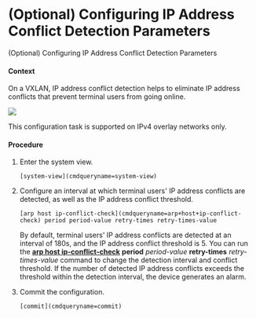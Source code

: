 (Optional) Configuring IP Address Conflict Detection Parameters
===============================================================

(Optional) Configuring IP Address Conflict Detection Parameters

#### Context

On a VXLAN, IP address conflict detection helps to eliminate IP address conflicts that prevent terminal users from going online.

![](../public_sys-resources/note_3.0-en-us.png) 

This configuration task is supported on IPv4 overlay networks only.



#### Procedure

1. Enter the system view.
   
   
   ```
   [system-view](cmdqueryname=system-view)
   ```
2. Configure an interval at which terminal users' IP address conflicts are detected, as well as the IP address conflict threshold.
   
   
   ```
   [arp host ip-conflict-check](cmdqueryname=arp+host+ip-conflict-check) period period-value retry-times retry-times-value
   ```
   
   By default, terminal users' IP address conflicts are detected at an interval of 180s, and the IP address conflict threshold is 5. You can run the [**arp host ip-conflict-check**](cmdqueryname=arp+host+ip-conflict-check) **period** *period-value* **retry-times** *retry-times-value* command to change the detection interval and conflict threshold. If the number of detected IP address conflicts exceeds the threshold within the detection interval, the device generates an alarm.
3. Commit the configuration.
   
   
   ```
   [commit](cmdqueryname=commit)
   ```
